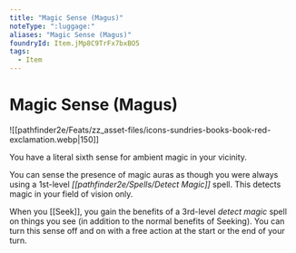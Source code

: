 ```yaml
---
title: "Magic Sense (Magus)"
noteType: ":luggage:"
aliases: "Magic Sense (Magus)"
foundryId: Item.jMp8C9TrFx7bxBO5
tags:
  - Item
---
```


# Magic Sense (Magus)
![[pathfinder2e/Feats/zz_asset-files/icons-sundries-books-book-red-exclamation.webp|150]]

You have a literal sixth sense for ambient magic in your vicinity.

You can sense the presence of magic auras as though you were always using a 1st-level _[[pathfinder2e/Spells/Detect Magic]]_ spell. This detects magic in your field of vision only.

When you [[Seek]], you gain the benefits of a 3rd-level _detect magic_ spell on things you see (in addition to the normal benefits of Seeking). You can turn this sense off and on with a free action at the start or the end of your turn.
